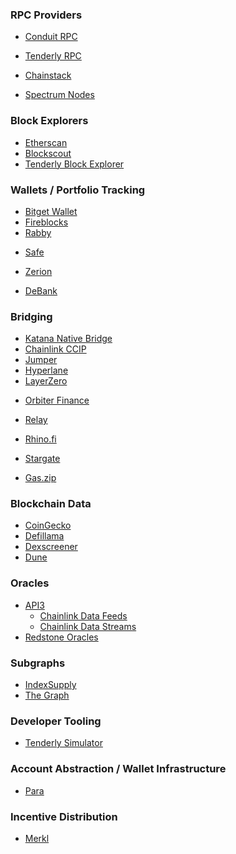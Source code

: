 ### RPC Providers

- [Conduit RPC](https://www.conduit.xyz/nodes)
- [Tenderly RPC](https://tenderly.co/node-rpc)

- [Chainstack](https://chainstack.com/build-better-with-katana/)
- [Spectrum Nodes](https://spectrumnodes.com/)

### Block Explorers

- [Etherscan](https://katanascan.com)
- [Blockscout](https://explorer.katanarpc.com/)
- [Tenderly Block Explorer](https://dashboard.tenderly.co/explorer/katana)

### Wallets / Portfolio Tracking

- [Bitget Wallet](https://web3.bitget.com/en)
- [Fireblocks](https://www.fireblocks.com/)
- [Rabby](https://rabby.io/)
<!-- - [Subwallet] -->
- [Safe](https://safe.global/wallet)
  <!-- - [Metamask]() -->
- [Zerion](https://zerion.io/download?utm_source=katana&utm_medium=marketing&utm_campaign=download_page)
  <!-- - BitGo -->

- [DeBank](https://debank.com/)

### Bridging

- [Katana Native Bridge](https://bridge.katana.network/)
- [Chainlink CCIP](https://docs.chain.link/ccip/directory/mainnet/chain/polygon-mainnet-katana)
- [Jumper](https://jumper.exchange/?fromAmount=1&fromChain=8453&fromToken=0x0000000000000000000000000000000000000000&toChain=747474&toToken=0x0000000000000000000000000000000000000000)
- [Hyperlane](https://docs.hyperlane.xyz/docs/reference/domains)
- [LayerZero](https://docs.layerzero.network/v2/deployments/deployed-contracts?chains=katana)
<!-- - [LI.FI]() -->
- [Orbiter Finance](https://www.orbiter.finance/bridge/Base/Katana?token=ETH)
- [Relay](https://relay.link/bridge/katana?toCurrency=0x0000000000000000000000000000000000000000)
- [Rhino.fi](https://app.rhino.fi/bridge?mode=pay&chainIn=BASE&chainOut=KATANA&token=ETH&tokenOut=ETH&amount=10)
- [Stargate](https://stargate.finance/bridge?srcChain=solana&srcToken=J1toso1uCk3RLmjorhTtrVwY9HJ7X8V9yYac6Y7kGCPn&dstChain=katana&dstToken=0x6C16E26013f2431e8B2e1Ba7067ECCcad0Db6C52)

- [Gas.zip](https://www.gas.zip/)

### Blockchain Data

- [CoinGecko](https://www.coingecko.com/en/chains/katana)
- [Defillama](https://defillama.com/chain/katana)
- [Dexscreener](https://dexscreener.com/katana)
- [Dune](https://dune.com/chains/katana)
<!-- - Substream -->

<!--
### Blockchain Risk Analysis

- Chainalysis
- Hypernative
- TRM Labs
-->

### Oracles

- [API3](https://market.api3.org/katana)
  - [Chainlink Data Feeds](https://docs.chain.link/data-feeds/price-feeds/addresses?page=1&network=katana&testnetPage=1&search=)
  - [Chainlink Data Streams](https://docs.chain.link/data-streams/crypto-streams?page=1&testnetPage=1)
- [Redstone Oracles](https://app.redstone.finance/app/feeds/?page=1&sortBy=popularity&sortDesc=false&perPage=32&networks=747474)

### Subgraphs

- [IndexSupply](https://www.indexsupply.net/status)
- [The Graph](https://thegraph.com/docs/en/supported-networks/katana/)

### Developer Tooling

- [Tenderly Simulator](https://tenderly.co/transaction-simulator/)

### Account Abstraction / Wallet Infrastructure

- [Para](https://docs.getpara.com/introduction/chain-support#:~:text=%E2%9C%85-,Katana,-747474)
<!-- - [Zero.dev](https://dashboard.zerodev.app/) -->

### Incentive Distribution

- [Merkl](https://app.merkl.xyz/?search=katana)
